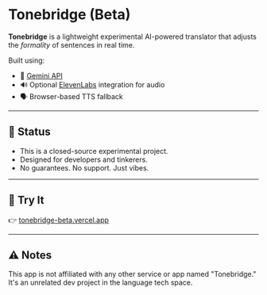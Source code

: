 # Tonebridge (Beta)

**Tonebridge** is a lightweight experimental AI-powered translator that adjusts the *formality* of sentences in real time.

Built using:
- 🧠 [Gemini API](https://aistudio.google.com/app/prompts)
- 🔊 Optional [ElevenLabs](https://www.elevenlabs.io/) integration for audio
- 🗣️ Browser-based TTS fallback

---

## 🚧 Status
- This is a closed-source experimental project.
- Designed for developers and tinkerers.
- No guarantees. No support. Just vibes.

---

## 🔗 Try It
👉 [tonebridge-beta.vercel.app](https://tonebridge-beta.vercel.app)

---

## ⚠️ Notes
This app is not affiliated with any other service or app named "Tonebridge."  
It's an unrelated dev project in the language tech space.
